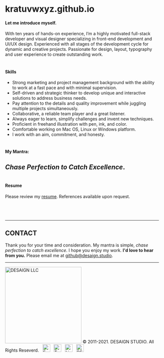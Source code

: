 # kratuvwxyz.github.io

#### Let me introduce myself.

With ten years of hands-on experience, I’m a highly motivated full-stack developer and visual designer specializing in front-end development and UI/UX design. Experienced with all stages of the development cycle for dynamic and creative projects. Passionate for design, layout, typography and user experience to create outstanding work.

#
#### Skills

* Strong marketing and project management background with the ability to work at a fast pace and with minimal supervision.
* Self-driven and strategic thinker to develop unique and interactive solutions to address business needs.
* Pay attention to the details and quality improvement while juggling multiple projects simultaneously.
* Collaborative, a reliable team player and a great listener.
* Always eager to learn, simplify challenges and invent new techniques.
* Proficient in freehand illustration with pen, ink, and color.
* Comfortable working on Mac OS, Linux or Windows platform.
* I work with an aim, commitment, and honesty.

#
#### My Mantra: 
## *Chase Perfection to Catch Excellence*.

#
#### Resume

Please review my [resume](http://desaigner.info/images/kratu-CV.pdf). References available upon request.

###### &#160;
<hr />

## CONTACT

Thank you for your time and consideration. My mantra is simple, *chase perfection to catch excellence*. I hope you enjoy my work. **I'd love to hear from you.** Please email me at <a href="mailto:github@desaign.studio?Subject=Message from Github">github@desaign.studio</a>.

<hr/>

<img src="https://desaign.app/clients/cli/images/logo/desaign-logo-black.png" alt="DESAIGN LLC" width="250px"/> &copy; 2011-2021. <a href="https://desaign.app" target="_blank" style="text-decoration:none;">DESAIGN STUDIO</a>. All Rights Reseverd. &#160;
<a href="https://www.facebook.com/desaignstudio" target="_blank" style="text-decoration:none;"><img src="https://desaign.app/clients/cli/images/1x/facebook.png" alt="Facebook" width="25" /></a> &#160;
<a href="https://www.twitter.com/desaignstudio" target="_blank" style="text-decoration:none;"><img src="https://desaign.app/clients/cli/images/1x/twitter.png" alt="Twitter" width="25" /></a> &#160;
<a href="https://www.linkedin.com/company/desaignstudio" target="_blank" style="text-decoration:none;"><img src="https://desaign.app/clients/cli/images/1x/linkedin.png" alt="Linked In" width="25" /></a> &#160;
<a href="https://desaigner.info" target="_blank" style="text-decoration:none;"><img src="https://desaign.app/clients/cli/images/1x/blog.png" alt="DESAIGN BLOG" width="25" /></a> &#160;

